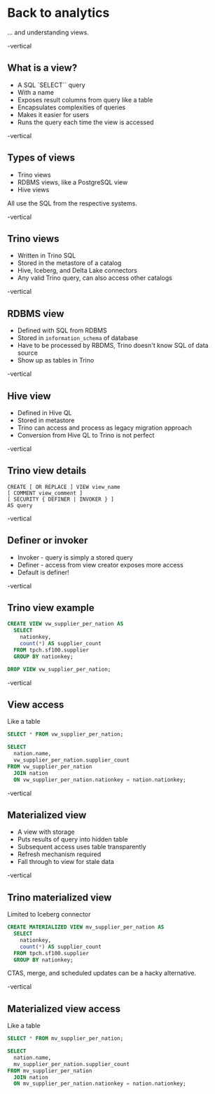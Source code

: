 # Back to analytics

... and understanding views.

-vertical
## What is a view?

* A SQL `SELECT`` query
* With a name
* Exposes result columns from query like a table
* Encapsulates complexities of queries
* Makes it easier for users
* Runs the query each time the view is accessed

-vertical
## Types of views

* Trino views
* RDBMS views, like a PostgreSQL view
* Hive views

All use the SQL from the respective systems.

-vertical
## Trino views

* Written in Trino SQL
* Stored in the metastore of a catalog
* Hive, Iceberg, and Delta Lake connectors
* Any valid Trino query, can also access other catalogs

-vertical
## RDBMS view

* Defined with SQL from RDBMS
* Stored in `information_schema` of database
* Have to be processed by RBDMS, Trino doesn't know SQL of data source
* Show up as tables in Trino

-vertical
## Hive view

* Defined in Hive QL
* Stored in metastore
* Trino can access and process as legacy migration approach
* Conversion from Hive QL to Trino is not perfect

-vertical
## Trino view details

```text
CREATE [ OR REPLACE ] VIEW view_name
[ COMMENT view_comment ]
[ SECURITY { DEFINER | INVOKER } ]
AS query
```

-vertical
## Definer or invoker

* Invoker - query is simply a stored query
* Definer - access from view creator exposes more access
* Default is definer!

-vertical
## Trino view example

```sql
CREATE VIEW vw_supplier_per_nation AS
  SELECT
    nationkey,
    count(*) AS supplier_count
  FROM tpch.sf100.supplier
  GROUP BY nationkey;

DROP VIEW vw_supplier_per_nation;
```

-vertical
## View access

Like a table

```sql
SELECT * FROM vw_supplier_per_nation;

SELECT
  nation.name,
  vw_supplier_per_nation.supplier_count
FROM vw_supplier_per_nation
  JOIN nation
  ON vw_supplier_per_nation.nationkey = nation.nationkey;
```

-vertical
## Materialized view

* A view with storage
* Puts results of query into hidden table
* Subsequent access uses table transparently
* Refresh mechanism required
* Fall through to view for stale data

-vertical
## Trino materialized view

Limited to Iceberg connector

```sql
CREATE MATERIALIZED VIEW mv_supplier_per_nation AS
  SELECT
    nationkey,
    count(*) AS supplier_count
  FROM tpch.sf100.supplier
  GROUP BY nationkey;
```

CTAS, merge, and scheduled updates can be a hacky alternative.

-vertical
## Materialized view access

Like a table

```sql
SELECT * FROM mv_supplier_per_nation;

SELECT
  nation.name,
  mv_supplier_per_nation.supplier_count
FROM mv_supplier_per_nation
  JOIN nation
  ON mv_supplier_per_nation.nationkey = nation.nationkey;
```
